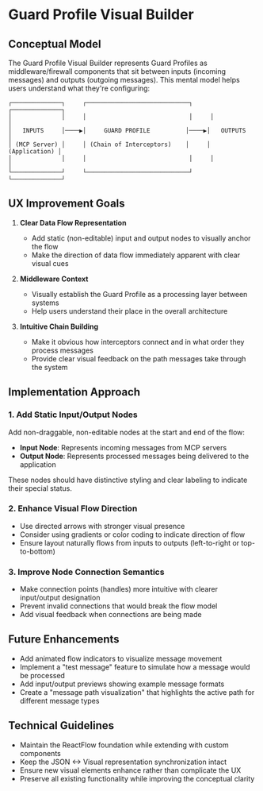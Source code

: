 # Guard Profile Visual Builder

## Conceptual Model

The Guard Profile Visual Builder represents Guard Profiles as middleware/firewall components that sit between inputs (incoming messages) and outputs (outgoing messages). This mental model helps users understand what they're configuring:

```
┌──────────────┐     ┌─────────────────────────────┐     ┌──────────────┐
│              │     │                             │     │              │
│   INPUTS     │────▶│     GUARD PROFILE          │────▶│   OUTPUTS    │
│ (MCP Server) │     │ (Chain of Interceptors)    │     │ (Application) │
│              │     │                             │     │              │
└──────────────┘     └─────────────────────────────┘     └──────────────┘
```

## UX Improvement Goals

1. **Clear Data Flow Representation**
   - Add static (non-editable) input and output nodes to visually anchor the flow
   - Make the direction of data flow immediately apparent with clear visual cues

2. **Middleware Context**
   - Visually establish the Guard Profile as a processing layer between systems
   - Help users understand their place in the overall architecture

3. **Intuitive Chain Building**
   - Make it obvious how interceptors connect and in what order they process messages
   - Provide clear visual feedback on the path messages take through the system

## Implementation Approach

### 1. Add Static Input/Output Nodes

Add non-draggable, non-editable nodes at the start and end of the flow:

- **Input Node**: Represents incoming messages from MCP servers
- **Output Node**: Represents processed messages being delivered to the application

These nodes should have distinctive styling and clear labeling to indicate their special status.

### 2. Enhance Visual Flow Direction

- Use directed arrows with stronger visual presence
- Consider using gradients or color coding to indicate direction of flow
- Ensure layout naturally flows from inputs to outputs (left-to-right or top-to-bottom)

### 3. Improve Node Connection Semantics

- Make connection points (handles) more intuitive with clearer input/output designation
- Prevent invalid connections that would break the flow model
- Add visual feedback when connections are being made

## Future Enhancements

- Add animated flow indicators to visualize message movement
- Implement a "test message" feature to simulate how a message would be processed
- Add input/output previews showing example message formats
- Create a "message path visualization" that highlights the active path for different message types

## Technical Guidelines

- Maintain the ReactFlow foundation while extending with custom components
- Keep the JSON <-> Visual representation synchronization intact
- Ensure new visual elements enhance rather than complicate the UX
- Preserve all existing functionality while improving the conceptual clarity